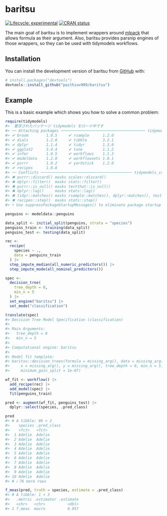 
<!-- README.md is generated from README.Rmd. Please edit that file -->

# baritsu

<!-- badges: start -->

[![Lifecycle:
experimental](https://img.shields.io/badge/lifecycle-experimental-orange.svg)](https://lifecycle.r-lib.org/articles/stages.html#experimental)
[![CRAN
status](https://www.r-pkg.org/badges/version/baritsu)](https://CRAN.R-project.org/package=baritsu)
<!-- badges: end -->

The main goal of baritsu is to implement wrappers around
[mlpack](https://www.mlpack.org/doc/stable/r_documentation.html) that
allows formula as their argument. Also, baritsu provides parsnip engines
of those wrappers, so they can be used with tidymodels workflows.

## Installation

You can install the development version of baritsu from
[GitHub](https://github.com/) with:

``` r
# install.packages("devtools")
devtools::install_github("paithiov909/baritsu")
```

## Example

This is a basic example which shows you how to solve a common problem:

``` r
require(tidymodels)
#>  要求されたパッケージ tidymodels をロード中です
#> ── Attaching packages ────────────────────────────────────── tidymodels 1.1.1 ──
#> ✔ broom        1.0.5     ✔ rsample      1.2.0
#> ✔ dials        1.2.0     ✔ tibble       3.2.1
#> ✔ dplyr        1.1.4     ✔ tidyr        1.3.0
#> ✔ ggplot2      3.4.4     ✔ tune         1.1.2
#> ✔ infer        1.0.5     ✔ workflows    1.1.3
#> ✔ modeldata    1.2.0     ✔ workflowsets 1.0.1
#> ✔ purrr        1.0.2     ✔ yardstick    1.2.0
#> ✔ recipes      1.0.8
#> ── Conflicts ───────────────────────────────────────── tidymodels_conflicts() ──
#> ✖ purrr::discard() masks scales::discard()
#> ✖ dplyr::filter()  masks stats::filter()
#> ✖ purrr::is_null() masks testthat::is_null()
#> ✖ dplyr::lag()     masks stats::lag()
#> ✖ tidyr::matches() masks rsample::matches(), dplyr::matches(), testthat::matches()
#> ✖ recipes::step()  masks stats::step()
#> • Use suppressPackageStartupMessages() to eliminate package startup messages

penguins <- modeldata::penguins

data_split <- initial_split(penguins, strata = "species")
penguins_train <- training(data_split)
penguins_test <- testing(data_split)

rec <-
  recipe(
    species ~ .,
    data = penguins_train
  ) |>
  step_impute_median(all_numeric_predictors()) |>
  step_impute_mode(all_nominal_predictors())

spec <-
  decision_tree(
    tree_depth = 0,
    min_n = 5
  ) |>
  set_engine("baritsu") |>
  set_mode("classification")

translate(spec)
#> Decision Tree Model Specification (classification)
#> 
#> Main Arguments:
#>   tree_depth = 0
#>   min_n = 5
#> 
#> Computational engine: baritsu 
#> 
#> Model fit template:
#> baritsu::decision_trees(formula = missing_arg(), data = missing_arg(), 
#>     x = missing_arg(), y = missing_arg(), tree_depth = 0, min_n = 5, 
#>     minimum_gain_split = 1e-07)

wf_fit <- workflow() |>
  add_recipe(rec) |>
  add_model(spec) |>
  fit(penguins_train)

pred <- augment(wf_fit, penguins_test) |>
  dplyr::select(species, .pred_class)

pred
#> # A tibble: 86 × 2
#>    species .pred_class
#>    <fct>   <fct>      
#>  1 Adelie  Adelie     
#>  2 Adelie  Adelie     
#>  3 Adelie  Adelie     
#>  4 Adelie  Adelie     
#>  5 Adelie  Adelie     
#>  6 Adelie  Adelie     
#>  7 Adelie  Adelie     
#>  8 Adelie  Adelie     
#>  9 Adelie  Adelie     
#> 10 Adelie  Adelie     
#> # ℹ 76 more rows

f_meas(pred, truth = species, estimate = .pred_class)
#> # A tibble: 1 × 3
#>   .metric .estimator .estimate
#>   <chr>   <chr>          <dbl>
#> 1 f_meas  macro          0.957
```
